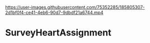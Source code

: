 

https://user-images.githubusercontent.com/75352285/185805307-2d1bf0f4-ce41-4eb6-90d7-9dbdf21a6744.mp4

# SurveyHeartAssignment

